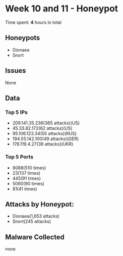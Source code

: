 # Week 10 and 11 - Honeypot

Time spent: **4** hours in total

## Honeypots
- Dionaea
- Snort

## Issues
None

## Data
### Top 5 IPs
- 209.141.35.236(365 attacks)(US)
- 45.33.82.172(62 attacks)(US)
- 95.106.123.34(55 attacks)(RUS)
- 194.55.142.100(49 attacks)(GER)
- 176.119.4.27(39 attacks)(UKR)

### Top 5 Ports
- 8088(510 times)
- 23(137 times)
- 445(91 times)
- 5060(90 times)
- 81(41 times)

## Attacks by Honeypot:
- Dionaea(1,653 attacks)
- Snort(245 attacks)

## Malware Collected
none